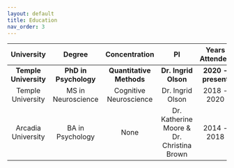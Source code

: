 ```yaml
---
layout: default
title: Education
nav_order: 3
---
```


| University         | Degree             | Concentration          |PI                  | Years Attended |
|:-------------------:|:-------------------:|:---------------------:|:--------------------:|:---------------:|
| **Temple University**   | **PhD in Psychology**  | **Quantitative Methods** |**Dr. Ingrid Olson**| **2020 - present** |
|  Temple University  | MS in Neuroscience | Cognitive Neuroscience |Dr. Ingrid Olson    | 2018 - 2020    |
|  Arcadia University | BA in Psychology   | None                   |Dr. Katherine Moore & Dr. Christina Brown | 2014 - 2018    |
